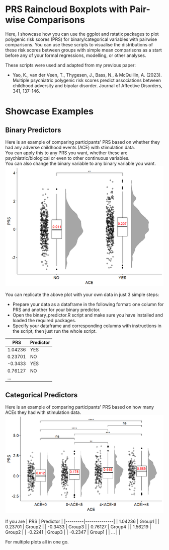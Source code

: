 # PRS Raincloud Boxplots with Pair-wise Comparisons
Here, I showcase how you can use the ggplot and rstatix packages to plot polygenic risk scores (PRS) for binary/categorical variables with pairwise comparisons. 
You can use these scripts to visualise the distributions of these risk scores between groups with simple mean comparisons as a start before any of your formal regressions, modelling, or other analyses.   

These scripts were used and adapted from my previous paper:  
- Yao, K., van der Veen, T., Thygesen, J., Bass, N., & McQuillin, A. (2023). Multiple psychiatric polygenic risk scores predict associations between childhood adversity and bipolar disorder. Journal of Affective Disorders, 341, 137-146.

# Showcase Examples
## Binary Predictors
Here is an example of comparing participants' PRS based on whether they had any adverse childhood events (ACE) with stimulation data.  
You can apply this to any PRS you want, whether these are psychiatric/biological or even to other continuous variables.  
You can also change the binary variable to any binary variable you want.
![Pipeline Overview](Example_Figures/Binary_Group_Example.png)

You can replicate the above plot with your own data in just 3 simple steps:  
- Prepare your data as a dataframe in the following format: one column for PRS and another for your binary predictor.
- Open the binary_predictor.R script and make sure you have installed and loaded the required packages. 
- Specify your dataframe and corresponding columns with instructions in the script, then just run the whole script.

| PRS     | Predictor |
|---------|-----------|
| 1.04236 |    YES    |
| 0.23701 |    NO     |
| -0.3433 |    YES    |
| 0.76127 |    NO     |
| ...     |           |

## Categorical Predictors
Here is an example of comparing participants' PRS based on how many ACEs they had with stimulation data.  
![Pipeline Overview](Example_Figures/Categorical_Group_Example.png)

If you are
| PRS     | Predictor    |
|---------|--------------|
| 1.04236 |    Group1    |
| 0.23701 |    Group2    |
| -0.3433 |    Group3    |
| 0.76127 |    Group4    |
| 1.56219 |    Group2    |
| -0.2241 |    Group3    |
| -0.2347 |    Group1    |
| ...     |              |


For multiple plots all in one go.



